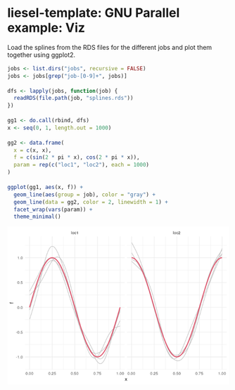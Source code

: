 # liesel-template: GNU Parallel example: Viz

Load the splines from the RDS files for the different jobs and plot them
together using ggplot2.

``` r
jobs <- list.dirs("jobs", recursive = FALSE)
jobs <- jobs[grep("job-[0-9]+", jobs)]

dfs <- lapply(jobs, function(job) {
  readRDS(file.path(job, "splines.rds"))
})

gg1 <- do.call(rbind, dfs)
x <- seq(0, 1, length.out = 1000)

gg2 <- data.frame(
  x = c(x, x),
  f = c(sin(2 * pi * x), cos(2 * pi * x)),
  param = rep(c("loc1", "loc2"), each = 1000)
)

ggplot(gg1, aes(x, f)) +
  geom_line(aes(group = job), color = "gray") +
  geom_line(data = gg2, color = 2, linewidth = 1) +
  facet_wrap(vars(param)) +
  theme_minimal()
```

![](viz_files/figure-commonmark/splines-1.png)
